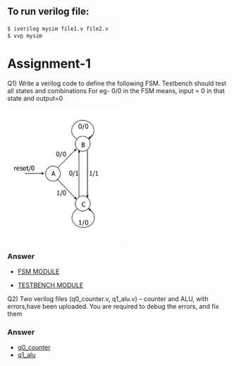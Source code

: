 ## To run verilog file:
```
$ iverilog mysim file1.v file2.v
$ vvp mysim
```

# Assignment-1

Q1) Write a verilog code to define the following FSM. Testbench should test all states and combinations
For eg- 0/0 in the FSM means, input = 0 in that state and output=0

<img src="q1_question.png" height=300>

### Answer
* [FSM MODULE](q1_fsm_module.v)


* [TESTBENCH MODULE](q2_testbench_module.v)

Q2) Two verilog files (q0_counter.v, q1_alu.v) – counter and ALU, with errors,have been uploaded. You are required to debug
the errors, and fix them

### Answer

* [q0_counter](q2_q0.v)
* [q1_alu](q2_q1.v)

 
